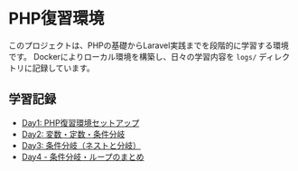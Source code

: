 # PHP復習環境

このプロジェクトは、PHPの基礎からLaravel実践までを段階的に学習する環境です。
Dockerによりローカル環境を構築し、日々の学習内容を `logs/` ディレクトリに記録しています。

## 学習記録


- [Day1: PHP復習環境セットアップ](/logs/day1-setup.md)
- [Day2: 変数・定数・条件分岐](/logs/day2-variables-review.md)
- [Day3: 条件分岐（ネストと分岐）](/logs/day3-conditional-review.md)
- [Day4 - 条件分岐・ループのまとめ](logs/day4-review.md)


